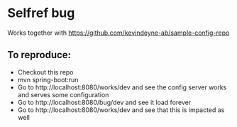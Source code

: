 # Selfref bug

Works together with https://github.com/kevindeyne-ab/sample-config-repo

## To reproduce:
- Checkout this repo
- mvn spring-boot:run
- Go to http://localhost:8080/works/dev and see the config server works and serves some configuration
- Go to http://localhost:8080/bug/dev and see it load forever
- Go to http://localhost:8080/works/dev and see that this is impacted as well
